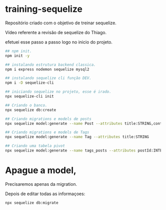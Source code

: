 # training-sequelize
Repositório criado com o objetivo de treinar sequelize.

Vídeo referente a revisão de sequelize do Thiago.

efetuei esse passo a passo logo no inicio do projeto.

``` bash
## npm init.
npm init -y

## instalando estrutura backend classica.
npm i express nodemon sequelize mysql2

## instalando sequelize cli função DEV.
npm i -D sequelize-cli

## iniciando sequelize no projeto, esse é irado.
npx sequelize-cli init

## Criando o banco.
npx sequelize db:create

## Criando migrations e models de posts
npx sequelize model:generate --name Post --attributes title:STRING,content:TEXT

## Criando migrations e models de Tags
npx sequelize model:generate --name Tag --attributes title:STRING

## Criando uma tabela pivot
npx sequelize model:generate --name tags_posts --attributes postId:INTEGER,tagId:INTEGER

```
# Apague a model,

Precisaremos apenas da migration.

Depois de editar todas as informaçoes:

```bash
npx sequelize db:migrate
```